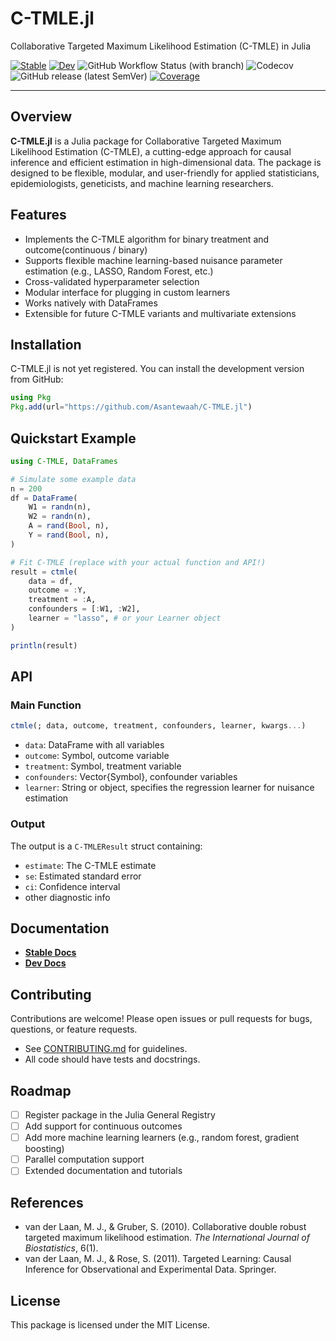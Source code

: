 # C-TMLE.jl

Collaborative Targeted Maximum Likelihood Estimation (C-TMLE) in Julia

[![Stable](https://img.shields.io/badge/docs-stable-blue.svg)](https://Asantewaah/C-TMLE.jl/stable)
[![Dev](https://img.shields.io/badge/docs-dev-blue.svg)](https://Asantewaah/C-TMLE.jl/C-TMLE.jl/dev)
![GitHub Workflow Status (with branch)](https://img.shields.io/github/actions/workflow/status/Asantewaah/C-TMLE.jl/CI.yml?branch=main)
![Codecov](https://img.shields.io/codecov/c/github/Asantewaah/C-TMLE.jl/main)
![GitHub release (latest SemVer)](https://img.shields.io/github/v/release/Asantewaah/C-TMLE.jl)
[![Coverage](https://codecov.io/gh/Asantewaah/C-TMLE.jl/branch/main/graph/badge.svg)](https://codecov.io/gh/Asantewaah/C-TMLE.jl)



--- 

## Overview

**C-TMLE.jl** is a Julia package for Collaborative Targeted Maximum Likelihood Estimation (C-TMLE), a cutting-edge approach for causal inference and efficient estimation in high-dimensional data. The package is designed to be flexible, modular, and user-friendly for applied statisticians, epidemiologists, geneticists, and machine learning researchers.

## Features

- Implements the C-TMLE algorithm for binary treatment and outcome(continuous / binary)
- Supports flexible machine learning-based nuisance parameter estimation (e.g., LASSO, Random Forest, etc.)
- Cross-validated hyperparameter selection
- Modular interface for plugging in custom learners
- Works natively with DataFrames
- Extensible for future C-TMLE variants and multivariate extensions

## Installation

C-TMLE.jl is not yet registered. You can install the development version from GitHub:

```julia
using Pkg
Pkg.add(url="https://github.com/Asantewaah/C-TMLE.jl")
```

## Quickstart Example

```julia
using C-TMLE, DataFrames

# Simulate some example data
n = 200
df = DataFrame(
    W1 = randn(n),
    W2 = randn(n),
    A = rand(Bool, n),
    Y = rand(Bool, n),
)

# Fit C-TMLE (replace with your actual function and API!)
result = ctmle(
    data = df,
    outcome = :Y,
    treatment = :A,
    confounders = [:W1, :W2],
    learner = "lasso", # or your Learner object
)

println(result)
```

## API

### Main Function

```julia
ctmle(; data, outcome, treatment, confounders, learner, kwargs...)
```

- `data`: DataFrame with all variables
- `outcome`: Symbol, outcome variable
- `treatment`: Symbol, treatment variable
- `confounders`: Vector{Symbol}, confounder variables
- `learner`: String or object, specifies the regression learner for nuisance estimation

### Output

The output is a `C-TMLEResult` struct containing:
- `estimate`: The C-TMLE estimate
- `se`: Estimated standard error
- `ci`: Confidence interval
- other diagnostic info

## Documentation

- [**Stable Docs**](https://Asantewaah.github.io/C-TMLE.jl/stable)
- [**Dev Docs**](https://Asantewaah.io/C-TMLE.jl/dev)

## Contributing

Contributions are welcome! Please open issues or pull requests for bugs, questions, or feature requests.
- See [CONTRIBUTING.md](CONTRIBUTING.md) for guidelines.
- All code should have tests and docstrings.

## Roadmap

- [ ] Register package in the Julia General Registry
- [ ] Add support for continuous outcomes
- [ ] Add more machine learning learners (e.g., random forest, gradient boosting)
- [ ] Parallel computation support
- [ ] Extended documentation and tutorials

## References

- van der Laan, M. J., & Gruber, S. (2010). Collaborative double robust targeted maximum likelihood estimation. _The International Journal of Biostatistics_, 6(1).
- van der Laan, M. J., & Rose, S. (2011). Targeted Learning: Causal Inference for Observational and Experimental Data. Springer.

## License

This package is licensed under the MIT License.
